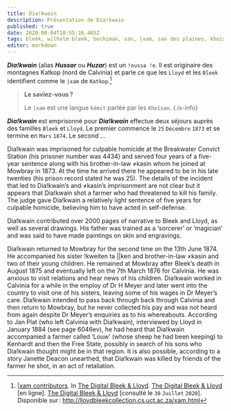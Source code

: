 ```yaml
---
title: Dia!kwain
description: Présentation de Dia!kwain
published: true
date: 2020-08-04T18:55:16.465Z
tags: bleek, wilhelm bleek, bochiman, san, |xam, san des plaines, khoïsan, bochiman des plaines, lloyd, l.c. lloyd, lucy catherine lloyd, famille bleek, dorothea francis bleek, d.f. bleek, breakwater convict station, lucy c. lloyd, lucy lloyd, narrateur, !kweiten ta ||ken, !nussa !e, dia!kwain, david, hoesar, hussar, huzar, katkop, montagne de katkop, famille lloyd, prisonnier, prisonnier de la breakwater convict station, ≠kasin
editor: markdown
---
```


***Dia!kwain*** (alias ***Hussar*** ou ***Huzar***) est un `!nussa !e`. Il est originaire des montagnes Katkop (nord de Calvinia) et parle ce que les `Lloyd` et les `Bleek` identifient comme le `|xam` de `Katkop`.[^1]

> **Le saviez-vous ?**
>
> Le `|xam` est une langue `kémit` parlée par les `Khoïsan`.
{.is-info}

***Dia!kwain*** est emprisonné pour 
***Dia!kwain*** effectue deux séjours auprès des familles `Bleek` et `Lloyd`. Le premier commence le `25` `Décembre` `1873` et se termine en `Mars` `1874`. Le second …

Dia!kwain was imprisoned for culpable homicide at the Breakwater Convict Station (his prisoner number was 4434) and served four years of a five-year sentence along with his brother-in-law ≠kasin whom he joined at Mowbray in 1873. At the time he arrived there he appeared to be in his late twenties (his prison record stated he was 25). The details of the incident that led to Dia!kwain’s and ≠kasin’s imprisonment are not clear but it appears that Dia!kwain shot a farmer who had threatened to kill his family. The judge gave Dia!kwain a relatively light sentence of five years for culpable homicide, believing him to have acted in self-defense.

Dia!kwain contributed over 2000 pages of narrative to Bleek and Lloyd, as well as several drawings. His father was trained as a ‘sorcerer’ or ‘magician’ and was said to have made paintings on skin and engravings.

Dia!kwain returned to Mowbray for the second time on the 13th June 1874. He accompanied his sister !kweiten ta ||ken and brother-in-law ≠kasin and two of their young children. He remained at Mowbray after Bleek’s death in August 1875 and eventually left on the 7th March 1876 for Calvinia. He was anxious to visit relations and hear news of his children. Dia!kwain worked in Calvinia for a while in the employ of  Dr H Meyer and later went into the country to visit one of his sisters, leaving some of his wages in Dr Meyer’s care. Dia!kwain intended to pass back through back through Calvinia and then return to Mowbray, but he never collected his pay and was not heard from again despite Dr Meyer’s enquiries as to his whereabouts. According to Jan Plat (who left Calvinia with Dia!kwain), interviewed by Lloyd in January 1884 (see page 6046ev), he had heard that Dia!kwain accompanied a farmer called ‘Louw’ (whose sheep he had been keeping) to Kenhardt and then the Free State, possibly in search of his sons who Dia!kwain thought might be in that region. It is also possible, according to a story Janette Deacon unearthed, that Dia!kwain was killed by friends of the farmer he shot, in an act of retaliation.

[^1]: [|xam contributors](http://lloydbleekcollection.cs.uct.ac.za/xam.html). In [The Digital Bleek & Lloyd](http://lloydbleekcollection.cs.uct.ac.za). [The Digital Bleek & Lloyd](http://lloydbleekcollection.cs.uct.ac.za) [en ligne]. [The Digital Bleek & Lloyd](http://lloydbleekcollection.cs.uct.ac.za) [consulté le `30` `Juillet` `2020`]. Disponible sur : http://lloydbleekcollection.cs.uct.ac.za/xam.html